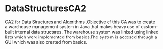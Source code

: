 # DataStructuresCA2
CA2 for Data Structures and Algorithms .Objective of this CA was to create a warehouse management system in Java that makes heavy use of custom-built internal data structures.
The warehouse system was linked using  linked lists which were implemented  from basics.The system is accesed through a GUI which was also created from basics.
